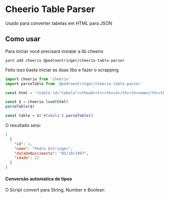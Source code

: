 # Cheerio Table Parser
Usado para converter tabelas em HTML para JSON

## Como usar
Para iniciar você precisará instalar a lib cheerio
```
yarn add cheerio @pedroentringer/cheerio-table-parser
```

Feito isso basta iniciar as duas libs e fazer o scrapping
```javascript
import cheerio from 'cheerio'
import parseTable from '@pedroentringer/cheerio-table-parser'

const html = '<table id="tabela"><thead><tr><th>id</th><th>nome</th><th>Data de Nascimento</th><th>idade</th></tr></thead><tbody><tr><td>1</td><td>Pedro Entringer</td><td>05/10/1997</td><td>22</td></tr></tbody></table>'

const $ = cheerio.load(html)
parseTable($)

const table = $('#tabela').parseTable()
```

O resultado sera:
```json
[
  {
    "id": 1,
    "nome": "Pedro Entringer",
    "dataDeNascimento": "05/10/1997",
    "idade": 22
  }
]
```

#### Conversão automatica de tipos
O Script convert para String, Number e Boolean